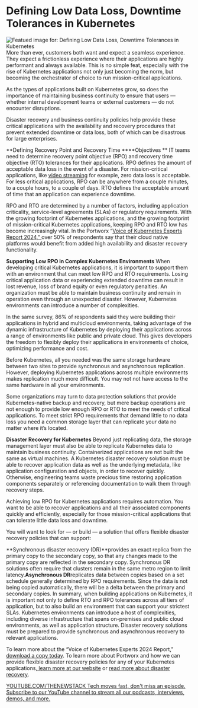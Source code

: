 # Defining Low Data Loss, Downtime Tolerances in Kubernetes
![Featued image for: Defining Low Data Loss, Downtime Tolerances in Kubernetes](https://cdn.thenewstack.io/media/2024/12/25d22b1d-dr-1024x576.jpg)
More than ever, customers both want and expect a seamless experience. They expect a frictionless experience where their applications are highly performant and always available. This is no simple feat, especially with the rise of Kubernetes applications not only just becoming the norm, but becoming the orchestrator of choice to run mission-critical applications.

As the types of applications built on Kubernetes grow, so does the importance of maintaining business continuity to ensure that users — whether internal development teams or external customers — do not encounter disruptions.

Disaster recovery and business continuity policies help provide these critical applications with the availability and recovery procedures that prevent extended downtime or data loss, both of which can be disastrous for large enterprises.

**Defining Recovery Point and Recovery Time ****Objectives **
IT teams need to determine recovery point objective (RPO) and recovery time objective (RTO) tolerances for their applications. RPO defines the amount of acceptable data loss in the event of a disaster. For mission-critical applications, like [video streaming](https://portworx.com/customers/large-service-provider-case-study/) for example, zero data loss is acceptable. For less critical applications, RPO can be anywhere from a couple minutes, to a couple hours, to a couple of days. RTO defines the acceptable amount of time that an application can experience downtime.

RPO and RTO are determined by a number of factors, including application criticality, service-level agreements (SLAs) or regulatory requirements. With the growing footprint of Kubernetes applications, and the growing footprint of mission-critical Kubernetes applications, keeping RPO and RTO low has become increasingly vital. In the Portworx “[Voice of Kubernetes Experts Report 2024,” ](https://portworx.com/resources/voice-of-kubernetes-expert-report/)over 50% of respondents say that their cloud native platforms would benefit from added high availability and disaster recovery functionality.

**Supporting Low RPO in Complex Kubernetes Environments**
When developing critical Kubernetes applications, it is important to support them with an environment that can meet low RPO and RTO requirements. Losing critical application data or experiencing extended downtime can result in lost revenue, loss of brand equity or even regulatory penalties. An organization must be able to maintain business continuity and remain in operation even through an unexpected disaster. However, Kubernetes environments can introduce a number of complexities.

In the same survey, 86% of respondents said they were building their applications in hybrid and multicloud environments, taking advantage of the dynamic infrastructure of Kubernetes by deploying their applications across a range of environments like public and private cloud. This gives developers the freedom to flexibly deploy their applications in environments of choice, optimizing performance and cost.

Before Kubernetes, all you needed was the same storage hardware between two sites to provide synchronous and asynchronous replication. However, deploying Kubernetes applications across multiple environments makes replication much more difficult. You may not not have access to the same hardware in all your environments.

Some organizations may turn to data protection solutions that provide Kubernetes-native backup and recovery, but mere backup operations are not enough to provide low enough RPO or RTO to meet the needs of critical applications. To meet strict RPO requirements that demand little to no data loss you need a common storage layer that can replicate your data no matter where it’s located.

**Disaster Recovery for Kubernetes**
Beyond just replicating data, the storage management layer must also be able to replicate Kubernetes data to maintain business continuity. Containerized applications are not built the same as virtual machines. A Kubernetes disaster recovery solution must be able to recover application data as well as the underlying metadata, like application configuration and objects, in order to recover quickly. Otherwise, engineering teams waste precious time restoring application components separately or referencing documentation to walk them through recovery steps.

Achieving low RPO for Kubernetes applications requires automation. You want to be able to recover applications and all their associated components quickly and efficiently, especially for those mission-critical applications that can tolerate little data loss and downtime.

You will want to look for — or build — a solution that offers flexible disaster recovery policies that can support:

**Synchronous disaster recovery (DR)**provides an exact replica from the primary copy to the secondary copy, so that any changes made to the primary copy are reflected in the secondary copy. Synchronous DR solutions often require that clusters remain in the same metro region to limit latency.**Asynchronous DR**replicates data between copies based on a set schedule generally determined by RPO requirements. Since the data is not being copied automatically, there will be a delta between the primary and secondary copies.
In summary, when building applications on Kubernetes, it is important not only to define RTO and RPO tolerances across all tiers of application, but to also build an environment that can support your strictest SLAs. Kubernetes environments can introduce a host of complexities, including diverse infrastructure that spans on-premises and public cloud environments, as well as application structure. Disaster recovery solutions must be prepared to provide synchronous and asynchronous recovery to relevant applications.

To learn more about the “Voice of Kubernetes Experts 2024 Report,” [download a copy today](https://portworx.com/resources/voice-of-kubernetes-expert-report/). To learn more about Portworx and how we can provide flexible disaster recovery policies for any of your Kubernetes applications,[ learn more at our website](https://portworx.com/) or [read more about disaster recovery](https://portworx.com/kubernetes-disaster-recovery/).

[
YOUTUBE.COM/THENEWSTACK
Tech moves fast, don't miss an episode. Subscribe to our YouTube
channel to stream all our podcasts, interviews, demos, and more.
](https://youtube.com/thenewstack?sub_confirmation=1)